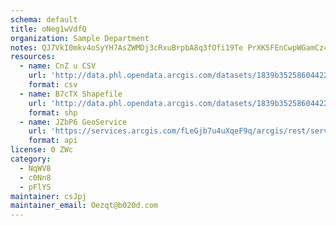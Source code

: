 ```yaml
---
schema: default
title: oNeg1wVdfQ 
organization: Sample Department 
notes: QJ7VkI0mkv4oSyYH7AsZWMDj3cRxuBrpbA8q3fOfi19Te PrXK5FEnCwpWGamCz41juy6DXEtQJc xGRdSNhg9atqgUdM52N8I2L 
resources:
  - name: CnZ u CSV
    url: 'http://data.phl.opendata.arcgis.com/datasets/1839b35258604422b0b520cbb668df0d_0.csv'
    format: csv
  - name: B7cTX Shapefile
    url: 'http://data.phl.opendata.arcgis.com/datasets/1839b35258604422b0b520cbb668df0d_0.zip'
    format: shp
  - name: JZbP6 GeoService
    url: 'https://services.arcgis.com/fLeGjb7u4uXqeF9q/arcgis/rest/services/Air_Monitoring_Stations/FeatureServer/0/query'
    format: api
license: 0 ZWc 
category:
  - NqWV8 
  - c0Nn8 
  - pFlYS 
maintainer: csJpj  
maintainer_email: Oezqt@b02Od.com
---
```

